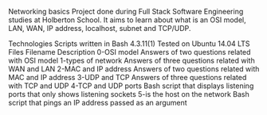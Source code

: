 Networking basics
Project done during Full Stack Software Engineering studies at Holberton School. It aims to learn about what is an OSI model, LAN, WAN, IP address, localhost, subnet and TCP/UDP.

Technologies
Scripts written in Bash 4.3.11(1)
Tested on Ubuntu 14.04 LTS
Files
Filename	Description
0-OSI model	Answers of two questions related with OSI model
1-types of network	Answers of three questions related with WAN and LAN
2-MAC and IP address	Answers of two questions related with MAC and IP address
3-UDP and TCP	Answers of three questions related with TCP and UDP
4-TCP and UDP ports	Bash script that displays listening ports that only shows listening sockets
5-is the host on the network	Bash script that pings an IP address passed as an argument
